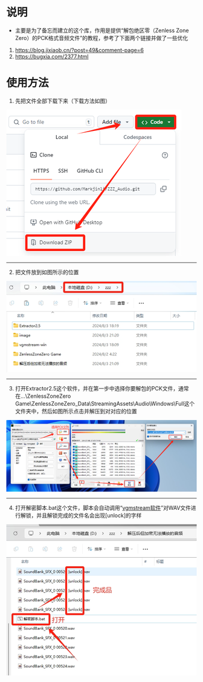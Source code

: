 # 说明

- 主要是为了备忘而建立的这个库，作用是提供“解包绝区零（Zenless Zone Zero）的PCK格式音频文件”的教程，参考了下面两个链接并做了一些优化
1. https://blog.jixiaob.cn/?post=49&comment-page=6
2. https://bugxia.com/2377.html

# 使用方法
1. 先把文件全部下载下来（下载方法如图）
   
![](https://github.com/Markjinli/ZZZ_Audio/blob/main/image/文件下载方法.png)

------------
2. 把文件放到如图所示的位置

![](https://github.com/Markjinli/ZZZ_Audio/blob/main/image/文件解压位置.png)

------------
3. 打开Extractor2.5这个软件，并在第一步中选择你要解包的PCK文件，通常在...\ZenlessZoneZero Game\ZenlessZoneZero_Data\StreamingAssets\Audio\Windows\Full这个文件夹中，然后如图所示点击并解压到对对应的位置

![](https://github.com/Markjinli/ZZZ_Audio/blob/main/image/Extractor2.5使用方法.png)

------------
4. 打开解密脚本.bat这个文件，脚本会自动调用“[vgmstream软件](https://github.com/vgmstream/vgmstream "vgmstream软件")”对WAV文件进行解锁，并且解锁完成的文件名会出现[unlock]的字样

![](https://github.com/Markjinli/ZZZ_Audio/blob/main/image/解密脚本.png)

